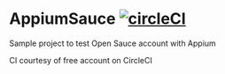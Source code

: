 # AppiumSauce [![circleCI](https://circleci.com/gh/Simon-Kaz/AppiumSauce.svg?style=shield&circle-token=:circle-token)](https://circleci.com/gh/Simon-Kaz/AppiumSauce)
Sample project to test Open Sauce account with Appium

CI courtesy of free account on CircleCI
